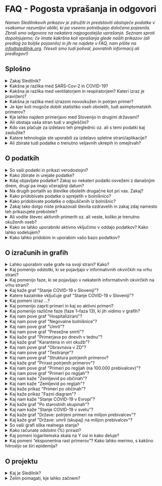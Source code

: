<h1>FAQ - Pogosta vprašanja in odgovori</h1>

_Namen Sledilnikovih prikazov je združiti in predstaviti obstoječe podatke v vsakomur razumljivi obliki, ki pa vseeno potrebujejo določena pojasnila. Zbrali smo odgovore na nekatera najpogostejša vprašanja. Seznam sproti dopolnjujemo; če imate kakršna koli vprašanja glede naših prikazov (ali predlog za boljše pojasnilo) in jih ne najdete v FAQ, nam pišite na info@sledilnik.org. (Veseli smo tudi pohval, povratnih informacij ali predlogov!)_

## Splošno

<details>
  <summary id=why-sledilnik>Zakaj Sledilnik?</summary>

Naš cilj je pomagati pri razumevanju širjenja virusa in pripomoči k splošni ozaveščenosti, odzivnosti ter učinkovitosti ukrepov za zajezitev virusa. Več v [zavihku O projektu](/sl/about).

</details>

<details>
  <summary id=virus-vs-disease>Kakšna je razlika med SARS-Cov-2 in COVID-19?</summary>

**SARS-CoV-2** je angleška okrajšava za “Severe Acute Respiratory Syndrome Coronavirus 2” – to je mednarodno sprejeto ime virusa, ki povzroča bolezen **COVID-19**. Tudi slednje poimenovanje je kratica, skovana iz besed COrona VIrus Disease ter 2019, torej leta, ko je bolezen prvič izbruhnila.

</details>

<details>
  <summary id=ventilator-vs-respirator>Kakšna je razlika med ventilatorjem in respiratorjem? Kateri izraz je pravi(len)?</summary>

Načeloma sta oba pravilna. Pri Sledilniku smo najprej uporabljali *ventilator*, nato pa smo se po tehtanju argumentov ter na predlog člana strokovne skupine, ki svetuje Ministrstvu za zdravje, odločili za uporabo izraza *respirator*. Izraz "*medicinski ventilator*" je sicer ustreznejši z vidika medicinske stroke in tudi slovenskega jezika, izraz "respirator" pa se nam zdi boljši zaradi jedrnatosti in hkratne jasnosti v splošni oz. pogovorni uporabi. Več o dilemah poimenovanja lahko preberete v odličnem članku [**Respirator ali ventilator?** (STA, 24. marca 2020)](https://www.sta.si/2743782/respirator-ali-ventilator).

</details>

<details>
  <summary id=confirmed-cases>Kakšna je razlika med izrazom novookužen in potrjen primer?</summary>

V Sledilniku uporabljamo nabor izrazov, ki so razloženi v odgovoru [Kaj pomeni izraz …?](#chart-terminology). Za druge izraze, kot so novookužen, ki se pojavljajo v medijih, ne pa tudi v naših grafih, lahko pri uporabi pomaga [slovar Fran, različica covid-19](https://fran.si/o-portalu?page=Covid_19_2020).

</details>

<details>
  <summary id=all-infected>Je kjer koli mogoče dobiti statistiko vseh obolelih, tudi asimptomatskih primerov?</summary>

To trenutno ni mogoče. Razlogov je več: režim testiranja se je že večkrat spremenil (gl. [graf Stanje COVID-19 v Sloveniji](/sl/stats#chart-phases)) in vedno zajema le del populacije. Statistike asimptomatskih bolnikov, ki ne kažejo simptomov in niso zato nikjer zavedeni, tako ni mogoče dobiti.

</details>

<details>
  <summary id=other-countries>Kje lahko najdem primerjavo med Slovenijo in drugimi državami?</summary>

Na Sledilnikovi strani [Svet](/sl/world) je na voljo zemljevid sveta, ki prikazuje [Stanje COVID-19 v svetu](/sl/world#world-chart). Na tej strani sta tudi grafa [Države: potrjen primeri na milijon prebivalcev](/sl/world#countries-cases-chart) in [Države: umrli (skupaj) na milijon prebivalcev](/sl/world#countries-deaths-chart), ki kaže primerjavo med Slovenijo in različnimi skupinami držav glede na potrjene primere in število smrti zaradi COVID-19 na milijon prebivalcev.

Za podrobnejše primerjave, ki upoštevajo še druge kategorije razen umrlih, si lahko vedno ogledate katero od strani, kot sta [Coronavirus Pandemic](https://ourworldindata.org/coronavirus), stran raziskovalne skupine Our World in Data univerze v Oxfordu, ki omogoča prikaz in primerjavo podatkov za izbrane države, ter [COVID-19 Dashboard](https://coronavirus.jhu.edu/map.html), stran univerze Johns Hopkins (ene vodilnih raziskovalnih institucij v ZDA). Zaradi nezanesljivih podatkov je manj priporočljiva stran [Worldometer](https://www.worldometers.info/coronavirus/).

</details>

<details>
  <summary id=english-translation>Ali obstaja vaša stran tudi v angleščini?</summary>

Glavni prikazi Sledilnika so že prevedeni tako v angleščino kot v nekaj drugih jezikov (DE, HR, IT), v angleščini sta na voljo tudi stran [stran O projektu](/en/about), ki zajema osnovne podatke in vire podatkov, ter [stran FAQ - Pogosta vprašanja in odgovori](/en/faq). Preostale strani bodo prevedene takoj, ko bo mogoče. Sicer sta na voljo za prosto uporabo tako besedilni del kot izvorna koda. Vsi podatki so v bazi že zavedeni tudi z angleškimi oznakami, zato je mogoča tudi njihova mednarodna uporaba (izvoz).

</details>

<details>
  <summary id=are-you-paid>Kdo vas plačuje za izdelavo teh preglednic oz. ali s temi podatki kaj zaslužite?</summary>

Nihče oz. ne. Sledilnik je neprofitna pobuda, ustvarjena kot podpora sprotnemu zbiranju in urejanju ključnih podatkov o širjenju koronavirusa pri nas. Naša baza podatkov je javna in prosto dostopna, torej brezplačna in nekomercialna, in bo takšna tudi ostala. Gl. tudi vprašanje [Kako lahko pridobim in uporabim vašo bazo podatkov](#data-usage).

</details>

<details>
  <summary id=tech-used>Katere tehnologije ste uporabili za izdelavo spletne strani/aplikacije?</summary>

Stran je v JavaScriptu s pomočjo Vue.js, vizualizacije in grafi so narejeni v F# s pomočjo knjižnic Highcharts, projekt pa je odprt in na voljo na [GitHubu - Sledilnik](https://github.com/sledilnik).

</details>

<details>
  <summary id=restrictions>Ali zbirate tudi podatke o trenutno veljavnih ukrepih in omejitvah?</summary>

Ob uporabi razpoložljivih virov podatkov smo se trudili kar se da celovito zbrati in povzeti trenutno veljavne ukrepe, ki jih je sprejela slovenska vlada kot odgovor na pandemijo COVID-19, predvsem na izbranih področjih, ki se najbolj dotikajo vsakdanjega življenja.
Informacije, dostopne prek spletnega Sledilnika, vključno s povezavami na druge strani, so zbrane iz številnih uradnih virov, s katerimi nismo neposredno povezani, zato se je treba zavedati, da so zgolj informativne narave in se lahko občasno spreminjajo. Trenutni ukrepi so zbrani na strani [Ukrepi in omejitve](/sl/restrictions).
</details>

## O podatkih

<details>
  <summary id=data-reliability>So vaši podatki in prikazi verodostojni?</summary>

Podatke zbiramo iz različnih uradnih in drugih javnih virov – navedeni so na [strani Podatki](/sl/data).

Od 28. marca 2020 imamo vzpostavljeno tudi povezavo z Ministrstvom za zdravje, NIJZ in zdravstvenimi zavodi, od katerih zdaj neposredno dobivamo strukturirane podatke. Ekipa Sledilnika ne nadzoruje točnosti izvirnih podatkov in ne objavlja podatkov, ki niso pridobljeni iz uradnih virov ali sredstev javnega obveščanja, zato pa vse podatke navzkrižno preverja, da so pravilni in skladni z izvornimi.

</details>

<details>
  <summary id=data-collection>Kako zbirate in urejate podatke?</summary>

[Bazo podatkov](https://docs.google.com/spreadsheets/d/1N1qLMoWyi3WFGhIpPFzKsFmVE0IwNP3elb_c18t2DwY/edit#gid=0) urejamo s podatki NIJZ (po kategorijah). Podatke po regijah in starosti kdaj tudi kasneje dopolnjujemo in navzkrižno preverjamo, ko se spremenijo zaradi epidemioloških raziskav. Podatke o občinah sledimo v [tabeli Kraji](https://docs.google.com/spreadsheets/d/1N1qLMoWyi3WFGhIpPFzKsFmVE0IwNP3elb_c18t2DwY/edit#gid=598557107).

Urejanje podatkov bolnišnične oskrbe – [tabela Pacienti](https://docs.google.com/spreadsheets/d/1N1qLMoWyi3WFGhIpPFzKsFmVE0IwNP3elb_c18t2DwY/edit#gid=918589010):

- Dobivamo dnevna poročila in spremljamo objave vseh bolnišnic za COVID-19 (UKC Ljubljana, UKC Maribor, UK Golnik, SB Celje) – okoli 8h.

- Spremljamo število hospitaliziranih: vsi oddelki, v intenzivni enoti in na respiratorju (intubirani).

- Iz podatkov evidentiramo tudi prehode (sprejem/odpust) med posameznimi stanji (kadar je to mogoče zaznati).

- Kjer so podatki o prehodih (sprejem/odpust) nepopolni, s sklepanjem določimo vrednosti (uporabimo formulo).

- Vsi viri in sklepanja so zabeleženi kot komentar v posameznih celicah (možnost preverjanja).

- Podatke primerjamo s sumarnimi podatki o hospitaliziranih in intenzivni terapiji, ki jih objavlja Vlada RS.

  </details>

<details>
  <summary id=data-publish-time>Kdaj objavljate podatke? Zakaj so nekateri podatki osveženi z današnjim dnem, drugi pa imajo včerajšnji datum?</summary>

Večina podatkov se zbira za pretekli dan ob 23.59 (testi, potrjeni primeri ...), podatke o hospitalizacijah pa večinoma pridobimo do 9. ure vsak dan za vse bolnišnice. **Naši podatki so tako osveženi ponavadi med 10.00 in 12.00**.

Ko objavimo sveže dnevne podatke, so ti na voljo na vseh naših distribucijskih poteh (CSV, REST, spletna stran), o objavi poročamo tudi na družbenih omrežjih ([Facebook](https://www.facebook.com/COVID19Sledilnik) in [Twitter](https://twitter.com/sledilnik)).

</details>

<details>
  <summary id=data-differences>Na drugih portalih so številke obolelih drugačne kot pri vas. Zakaj?</summary>

Sledilnik uporablja zgolj potrjene, uradne podatke, ki jih dnevno sporočajo NIJZ in vse slovenske bolnišnice, ki zdravijo bolezen COVID-19. Naši podatki tako prihajajo neposredno iz preverjenih virov, hkrati pa jih tudi sami navzkrižno primerjamo že od začetka delovanja (4. 3. 2020). Razlike v objavljenih podatkih se po navadi pojavijo zato, ker so bili zajeti ob različnih urah dneva. Gl. tudi vprašanje [So vaši podatki in prikazi verodostojni?](#data-reliability)

</details>

<details>
  <summary id=data-hospital-in>Kako pridobivate podatke o sprejetih v bolnišnico?</summary>

Bolnišnice o posameznih sprejemih ali odpustih, iz katerih bi lahko pridobili natančne podatke, ne poročajo vedno. Število sprejemov ponavadi izračunamo iz podatkov o trenutno hospitaliziranih in razlike glede na prejšni dan, ki ji prištejemo število odpuščenih in umrlih na določen dan. Podobno vodimo tudi evidenco o sprejemih in odpustih v enotah za intenzivno terapijo ter za priklop in odklop na/od respirator(ja).

</details>

<details>
  <summary id=data-hospital-out>Kako pridobivate podatke o odpuščenih iz bolnišnic?</summary>

Podatek **Odpuščeni iz bolnišnice** je izračunan na podlagi podatkov, ki jih dnevno dobivamo neposredno iz bolnišnic, torej iz preverjenega vira. Večinoma za vse bolnišnice dobivamo dnevno število odpuščenih, iz katerega lahko sklepamo o številu novo sprejetih. Glej tudi [Kako pridobivate podatke o sprejetih v bolnišnico?](#data-hospital-in)

</details>

<details>
  <summary id=data-recovered>Zakaj tako dolgo niste prikazovali števila ozdravelih in zakaj zdaj namesto teh prikazujete prebolele?</summary>

Sledilnik se je pri številu ozdravelih zanašal na uradne vire (Vlada RS, mediji). Poročanja o ozdravelih so žal še vedno redka – za zdaj imamo samo par potrjenih virov o "ozdravelih", rednih podatkov in uradnih virov pa ni, kakor tudi ne uradne defincije, kdaj je določena oseba ozdravela. V okviru Inštituta za mikrobiologijo in imunologijo je potekala [nacionalna raziskava o COVID-19](https://covid19.biolab.si/), ki bo pokazala tudi, koliko ljudi je bolezen COVID-19 že prebolelo. Ker trenutno še ni znano, kakšne so morebitne posledice prebolele bolezni COVID-19 (s tem se ukvarjajo različne študije, rezultati pa še dolgo ne bodo znani), in ker tudi zdravstvene institucije govorijo o preboleli bolezni (in ne o ozdravelih), smo skladno s tem spremenili tako terminologijo kot način izračunavanja števila *aktivnih* (trenutno stanje potrjeno okuženih) in *prebolelih* (skupaj). Gl. tudi vprašanje [Ali vodite števec aktivnih primerov oz. ali veste, koliko je trenutno okuženih oseb?](#data-active-cases).

Ministrstvo za zdravje je 14. aprila objavilo [Priporočila za zaključek izolacije in vrnitev na delovno mesto](https://www.zbornica-zveza.si/wp-content/uploads/2020/04/PRIPORO%C4%8CILO-Zaklju%C4%8Dek-izolacije-in-vrnitev-na-delovna-mesta-po-preboleli-bolezni-COVID-19.pdf), iz katerih lahko razberemo, kdaj se za osebo sklepa, da je prebolela okužbo in se lahko vrne na delo. Za osebe s simptomi je to 14 dni po umiritvi simptomov, za zdravstvene delavce je po 14 dneh obvezen kontrolni bris, ki mora biti negativen 2x zapored. Vlada RS sicer redno poroča o odpuščenih iz bolnišnice, za katere pa ne vemo, ali so res že preboleli bolezen. Iz objavljenih priporočil je razvidno, da sta pri teh bolnikih po odpustu v domačo oskrbo potrebna dva zaporedna negativna kontrolna brisa, da bi se oseba štela za sposobno vrnitve na delo. ECDC je v svojem [poročilu](https://www.ecdc.europa.eu/sites/default/files/documents/covid-19-rapid-risk-assessment-coronavirus-disease-2019-ninth-update-23-april-2020.pdf) navedla: *The 14-day incidence of reported COVID-19 cases in the EU/EEA and UK, providing an estimate of the prevalence of active cases in the population...*, zato smo izbrali 14-dnevno obdobje kot povprečno trajanje okužbe, torej čas, ko je potrjen primer aktiven.

Opazili smo, da [Worldometer](https://www.worldometers.info/coronavirus/#countries) poroča o številu okrevanj, a žal nam podatka, od kod črpajo te informacije, ni uspelo pridobiti. Tudi nekateri drugi viri preprosto združujejo prebolele osebe s številom odpuščenih bolnikov iz bolnišnic. Ker menimo, da ta dva podatka ne kažeta enakega stanja bolezni, smo se odločili, da jih prikazujemo ločeno; to sta  kazalnika **Odpuščeni iz bolnišnice** in **Preboleli**.

*Opomba: izračun prebolelih smo spremenili 9. 5. 2020, in sicer izračunavamo prebolele zdaj po 14-dnevnem obdobju od potrditve primera (prej 21 dni), zato je bil opazen skok v številu prebolelih. Prosimo, da v oceni števila prebolelih upoštevate to razliko v izračunu. Podrobnejša razlaga spremenjenega izračunavanja je na voljo v članku na Mediumu [Od potrjeno okuženih do prebolelih](https://medium.com/@sledilnik/94c81674718e).*

</details>

<details>
  <summary id=data-active-cases>Ali vodite števec aktivnih primerih oz. ali veste, koliko je trenutno okuženih oseb?</summary>

Da, od konca aprila naprej grafično prikazujemo tudi te kazalnike. [Graf Stanje COVID-19 v Sloveniji](/sl/stats#metrics-comparison-chart) kaže sliko potrjenih primerov. Privzeti prikaz je **Aktivni** (zgoraj levo), ki nam kaže število aktivnih primerov in posebej še število hospitaliziranih, v intenzivni enoti ter na respiratorju (intubirani). S spremenitvijo prikaza *Aktivnih* v prikaz **Na dan** lahko vidimo podrobnosti stanja aktivnih oz. potrjenih primerov po posameznih dnevih (testiranja, potrjeni primeri, sprejeti v bolnišnico in odpuščeni, sprejeti v intenzivno enoto in odpuščeni ...), če pa izberemo prikaz **Skupaj**, lahko poleg drugih podatkov vidimo tudi število prebolelih.

Kazalnika *Aktivni primeri* in *Preboleli* nista podatka, pridobljena iz javnih virov; oba kažeta na osnovi uradnih podatkov izračunano vrednost. Vrednost *Aktivni primeri* je izračunana s preprostim odštevanjem uradnih podatkov za relevantno kategorijo, vrednost *Preboleli (skupaj)* odslikava stanje vseh potrjenih primerov pred dvema tednoma (minus umrli). Število prebolelih je preprosta ocena, ki temelji na vrednosti vseh potrjenih primerov v preteklosti na podlagi domneve, da se bolezen **povprečno preboli najkasneje v 14 dneh** (vir: [ECDC poročilo](https://www.ecdc.europa.eu/sites/default/files/documents/covid-19-rapid-risk-assessment-coronavirus-disease-2019-ninth-update-23-april-2020.pdf)); tako je število prebolelih na določen dan enako številu vseh potrjenih primerov dva tedna pred danim datumom, od katerega se odšteje še število umrlih do istega dne, ko se ugotavlja število prebolelih. Ocena je poenostavljena v smislu, da ne upošteva primerov resnejših dolgotrajnih komplikacij bolezni COVID-19.

*Opomba: izračun prebolelih smo spremenili 9. 5. 2020, in sicer izračunavamo prebolele zdaj po 14-dnevnem obdobju od potrditve primera (prej 21 dni), zato je bil opazen skok v številu prebolelih. Prosimo, da v oceni števila prebolelih upoštevate to razliko v izračunu. Podrobnejša razlaga spremenjenega izračunavanja je na voljo v članku na Mediumu [Od potrjeno okuženih do prebolelih](https://medium.com/@sledilnik/94c81674718e).*

Formula za izračun vrednosti:
- Preboleli (skupaj) = Potrjeni primeri (skupaj) pred 14 dnevi – Umrli (skupaj) do dneva izračuna

- Aktivni primeri = Potrjeni primeri (skupaj) − Preboleli (skupaj) − Umrli (skupaj)

</details>

<details>
  <summary id=data-contribute>Kako se lahko uporabniki aktivno vključimo v oddajo podatkov? Kako lahko sodelujem?</summary>

Sledilnik ne zbira osebnih podatkov uporabnikov niti podatkov, ki bi jih želeli o svojem stanju ali o stanju v bolnišnicah posredovati posamezniki.

Lahko pa uporabniki prostovoljno pomagate z zbiranjem in preverjanjem podatkov iz medijev (in tudi s terena), pri statističnih in drugih analizah ipd. Za takšno obliko sodelovanja, opozorila in konstruktivne predloge nam pišite na info@sledilnik.org.

</details>

<details>
  <summary id=data-usage>Kako lahko pridobim in uporabim vašo bazo podatkov?</summary>

Naša baza podatkov je javna in prosto dostopna v obliki [**CSV datotek**, **REST API-ja** in **Google Docs preglednic**](/sl/data). Prosimo vas, da nam sporočite, s kakšnim namenom boste podatke uporabili, ter Sledilnik obvezno navedete kot vir.

Ker so oznake podatkov tudi v angleščini (gl. vprašanje [Ali obstaja vaša stran tudi v angleščini?](#english-translation)), je mogoča tudi njihova mednarodna uporaba (izvoz, prikaz).

</details>

## O izračunih in grafih

<details>
  <summary id=chart-usage>Lahko uporabim vaše grafe na svoji strani? Kako?</summary>

Lahko! Na svojo spletno stran lahko vgradite poljuben graf ali prikaz – ob navedbi vira, seveda. Grafi imajo na desni strani gumb *Deli graf na*, s katerim lahko izbirate, kje želite graf deliti (FB, TW, splet). Lahko pa tudi [kliknete sem](/sl/embed) in s seznama izberete graf, ki ga želite vgraditi.

</details>

<details>
  <summary id=chart-infocard-percent>Kaj pomenijo odstotki, ki se pojavljajo v informativnih okvirčkih na vrhu strani?</summary>

Gre za odstotno stopnjo rasti na današnji dan v številu oseb glede na prejšnji dan. Če je, recimo, včeraj bilo v intenzivni enoti 16 oseb, danes pa so sprejeli še štiri, je to 25 % več glede na včerajšnje stanje.

</details>

<details>
  <summary id=chart-infocard-phase>Kaj pomenijo faze, ki se pojavljajo v nekaterih informativnih okvirčkih na vrhu strani?</summary>

Vlada RS je 6. 10. 2020 predstavila [načrt in ukrepe za zajezitev novega vala okužb s koronavirusom](https://www.gov.si/novice/2020-10-06-predsednik-vlade-janez-jansa-predstavil-nacrt-in-ukrepe-za-2-val-koronavirusa/). Ta ima **tri faze**. Vsaka faza nam pove, katere ukrepe moramo sprejeti, da bi zajezili širitev okužb. *Uradna verzija ukrepov je na voljo na tej [povezavi](https://www.gov.si/assets/vlada/Fotografije/PV/10-2020/ukrepi.pptx), preglednejši infogram pa [tukaj](https://infogram.com/nacrt_ukrepov_2_val-1h9j6q3y1y852gz).*

**Faze temeljijo na treh dejavnikih, ki jih vključno s številko faze prikazujejo posamezne infokartice na vrhu Sledilnikove strani**:
* Število pozitivnih prebivalcev na COVID-19 na 100.000 prebivalcev v okviru zadnjih 14 dni. Podatek je prikazan na infokartici *14-dnevna pojavnost*.
* Število obolelih v bolnišnicah. Podatek je prikazan na infokartici *Hospitalizirani*.
* Število obolelih v v enoti za intenzivno terapijo. Podatek je prikazan na infokartici *V intenzivni enoti*.

**Zelena faza** ni posebej opredeljena. To je faza pripravljenosti, v kateri se zavedamo, da bo koronavirus še nekaj časa med nami, zato se morajo upoštevati splošni higienski ukrepi – razkuževanje, nošenje maske in ohranjanje varnostne razdalje; epidemiološke služba deluje normalno v skladu z ZNB. NIJZ je pripravil [splošna priporočila za obdobje sproščanja ukrepov](https://www.nijz.si/sl/preprecevanje-okuzbe-z-virusom-sars-cov-2-v-obdobju-sproscanja-ukrepov), ki jih je smiselno upoštevati ves čas.

**Oranžna faza** je sestavljena iz treh paketov ukrepov glede na stanje vseh treh dejavnikov.
1. paket: **> 40** (14-dnevna pojavnost) **> 60** (hospitalizirani) **> 15** (v intenzivni enoti). Ukrepi: omejitev zbiranja 10/50/500; obvezne maske v zaprtih prostorih, na JPP in v gneči na prostem; časovna omejitev dela gostinskih lokalov; obvezni testi in karantene za [nevarne države](sl/stats#europe-chart); priporočeno delo od doma; posamične prepovedi obiskov v ogroženih domovih za ostarele.

2. paket: **> 80** (14-dnevna pojavnost) **> 100** (hospitalizirani) **> 20** (v intenzivni enoti). Ukrepi: strežba samo sedečim za mizami, razredčitev miz v lokalih; zbiranje do 10 ljudi javno in zasebno (izjema: verski obredi in poroke; nadzorovane javne kulturne in športne prireditve ob upoštevanju ukrepov); prireditve brez zakusk; obvezna uporaba razkuževalnih sredstev za roke v skupnih prostorih večstanovanjskih stavb ter poslovnih stavb (obvezna namestitev razpršilnikov za razkužila); omejitev števila oseb v zaprtih javnih prostorih (trgovine, banke, pošte, uradi ipd.); prepoved obiskov v domovih za ostarele in bolnišnicah v posameznih okoljih/občinah.

3. paket: **> 120** (14-dnevna pojavnost) **> 180** (hospitalizirani) **> 30** (v intenzivni enoti). Ukrepi: zapora/karantena posameznih občin ali regij; splošna prepoved obiskov v bolnišnicah in zavodih; zaprtje gostinskih lokalov; zaprtje fitnes centrov in športnih objektov za amaterje, za skupinske športe; omejitev delovanja frizerskih in kozmetičnih salonov na največ eno stranko na prostor; prepoved vseh javnih in kulturnih prireditev ter verskih obredov in porok v posameznih občinah ali regijah; zaprtje nenujne zdravstvene in zobozdravstvene dejavnosti.

**Rdeča faza** je sestavljena iz treh paketov ukrepov glede na stanje vseh treh dejavnikov.
1. paket: **> 140** (14-dnevna pojavnost) **> 250** (hospitalizirani) **> 50** (v intenzivni enoti). Ukrepi: zaprtje trgovskih centrov; šola na daljavo za srednje šole in univerze; zaprtje kulturnih ustanov; splošna prepoved verskih obredov in porok s prisotnimi gosti.

2. paket: **> 170** (14-dnevna pojavnost) **> 300** (hospitalizirani) **> 50** (v intenzivni enoti). Ukrepi: šola na daljavo za vse; posebni dodatni sloti za starejše; zaprtje frizerskih in kozmetičnih salonov; zaprtje hotelov; zaprtje športnih objektov za amaterje za individualne športe ter za športno dejavnost otrok in mladostnikov; omejitev gibanja med 22.30 in 5. uro.

3. paket: **> xxx** (14-dnevna pojavnost) **> 360** (hospitalizirani) **> 60** (v intenzivni enoti). Ukrepi: omejitev gibanja med občinami; zaprtje vrtcev; zaustavitev javnega prometa; zaprtje meja (razen tovorni promet in nujni prehodi); omejitev izhodov razen nujnih izjem; zapiranje posameznih gospodarskih dejavnosti. (V veljavi tudi vsi drugi sektorski ukrepi državnega načrta.)

Vsi trenutno veljavni ukrepi in omejitve so zbrani na strani [Ukrepi in omejitve](/sl/restrictions).

</details>

<details>
  <summary id=metrics-comparison-chart>Kaj kaže graf "Stanje COVID-19 v Sloveniji"?</summary>

[Graf](/sl/stats#metrics-comparison-chart) prikazuje dnevno in skupno dinamiko širjenja okužbe od začetka do danes. Uporabljeni kazalniki (gl. [Katere kazalnike vključuje graf o stanju?](#chart-metrics-included)) nam pomagajo razumeti, kako uspešno obvladujemo širjenje virusa. Spremljamo lahko, kakšen je dnevni prirast primerov, in posredno vidimo, ali ukrepi delujejo; iz podatka o številu hospitaliziranih in deleža teh v intenzivni enoti lahko razberemo, koliko oseb je bolezen resno ogrozila, hkrati pa nam ti podatki kažejo tudi, kolikšna je obremenjenost zdravstvenega sistema.

Spodaj na časovnem traku so označene prelomne točke: od prvega potrjenega primera (4. 3. 2020) do ukrepov (po ključni besedi in datumu), sprejetih za zajezitev širjenja, ter njihovega rahljanja, kar nam pomaga spremljati dinamiko spremenljivk glede na ukrepe.

</details>

<details>
  <summary id=chart-metrics-included>Katere kazalnike vključuje graf "Stanje COVID-19 v Sloveniji"?</summary>

[Graf](/sl/stats#metrics-comparison-chart) vključuje:

* **Testiranja (na dan)** = Število opravljenih testiranj na prisotnost virusa SARS-CoV-2, ki povzroča bolezen COVID-19. V prvih fazah epidemije je to bil pomemben pokazatelj razširjenosti virusa, a se je s spremembo metodologije testiranja oz. vzorca testiranih to spremenilo v kazalec kapacitete zdravstvenega oz. diagnostičnega sistema.

* **Testiranja (skupaj)** = Vsota testiranj do dne; podatek je uporaben v smislu primerjave oz. deleža celotne populacije, vendar je zavajajoč, saj so določene osebe lahko testirane večkrat (npr. zdravstveni delavci, zaposleni v DSO ipd.).

* **Potrjeni primeri (na dan)** = Število potrjenih primerov na dan na podlagi testov. Ta kazalec ne odraža dejanskega gibanja novih okužb v populaciji, saj se s testi ne vzorči celotne populacije, ampak se ciljno testira rizične in poklicne skupine.

* **Potrjeni primeri (skupaj)** = Skupno število vseh potrjenih primerov do določenega dne.

* **Aktivni primeri** = Potrjeni primeri (skupaj) – Preboleli (skupaj) – Umrli (skupaj)

* **Preboleli (skupaj)** = Število prebolelih na določen dan je preprosta ocena, enaka številu vseh potrjenih primerov dva tedna pred danim datumom (ob predpostavki, da se bolezen povprečno preboli najkasneje v 14 dneh), od katerega se odšteje še število umrlih do istega dne, ko se ugotavlja število prebolelih. Gl. tudi [Zakaj tako dolgo niste prikazovali števila ozdravelih in zakaj zdaj namesto teh prikazujete prebolele?](#data-recovered)

* **Hospitalizirani** = Trenutno število oseb v bolnišnični oskrbi (na navadnem oddelku ali v enoti za intenzivno terapijo).

* **Hospitalizirani (skupaj)** = Vsota vseh do sedaj sprejetih v bolnišnico do dne.

* **V intenzivni enoti** = Trenutno število oseb v enotah intenzivne terapije.

* **Na respiratorju (intubirani)** = Trenutno število oseb, ki za dihanje potrebujejo respirator (medicinski ventilator).

* **Odpuščeni iz bolnišnice (na dan)** = Število odpuščenih iz bolnišnice na ta dan.

* **Odpuščeni iz bolnišnice (skupaj)** = Vsota vseh odpuščenih iz bolnišnice do tega dne.

* **Umrli (na dan)** = Število umrlih za posledicami COVID-19 na ta dan.

* **Umrli (skupaj)** = Vsota vseh umrlih do tega dne.

</details>

<details>
  <summary id=chart-terminology>Kaj pomeni izraz …? </summary>

Sledilnik uporablja terminologijo, ki je skladna z uradnimi oznakami in smernicami WHO in ECDC (Evropskega centra za preprečevanje in obvladovanje bolezni). V prikazih se uporabljajo naslednje oznake:
* **potrjeni primeri** = To je število oseb, ki so bile pozitivne na testu prisotnosti virusa SARS-CoV-2. Ker je število potrjenih primerov odvisno zgolj od testiranja in ker zaradi spremenjene politike testiranja večina okuženih z blagimi simptomi sploh ne bo testirana na prisotnost COVID-19, je podatek o potrjenih primerih bistveno manjši od dejanskega števila okuženih ljudi.

* **hospitalizirani** = To je število potrjenih primerov, ki imajo tako resne simptome bolezni COVID-19, da so bile sprejete v bolnišnično oskrbo.

* **v intenzivni enoti** = Označuje število hospitaliziranih oseb, ki so zaradi simptomov bolezni COVID-19 v življenjski nevarnosti in potrebujejo namestitev v enoti za intenzivno terapijo. Gre za podmnožico kategorije *Hospitalizirani*.

* **na respiratorju (intubirani)** = Označuje število hospitaliziranih oseb v intenzivni enoti, ki za dihanje potrebujejo respirator (medicinski ventilator) z intubacijo (invazivna mehanska ventilacija). Gre za podmnožico kategorije *V intenzivni enoti* in kategorije *Hospitalizirani*.

* **preboleli** = To je ocena števila oseb, pri katerih je bila potrjena okužba in naj bi po 14 dneh prebolele bolezen. Število prebolelih je tako enako številu vseh potrjenih primerov dva tedna pred danim datumom, od katerega se odšteje še število umrlih do istega dne, ko se ugotavlja število prebolelih. Gl. tudi [Zakaj tako dolgo niste prikazovali števila ozdravelih in zakaj zdaj namesto teh prikazujete prebolele?](#data-recovered)

</details>

<details>
  <summary id=cases-chart>Kaj pomenijo zaprti primeri in kaj so aktivni primeri? </summary>

Vse potrjene primere kaže [graf Potrjeni primeri](/sl/stats#cases-chart). Sicer pa je za spremljanje epidemije pomembno vedeti, koliko je še aktualno okuženih. Zato uporabljamo terminologijo:

**Zaprti primeri** – seštevek vseh potrjenih primerov, ki niso več okuženi z virusom, torej števila prebolelih in mrtvih.

**Aktivni primeri** – pomenijo vse potrjene okužbe z virusom, ki so še vedno aktualne (osebe virus še vedno prebolevajo). Gl. tudi [Katere kazalnike vključuje graf o stanju?](#data-recovered)

</details>


<details>
  <summary id=chart-phases>Kaj pomenijo različne faze (faze 1–faza 13), ki jih vidimo v grafih?</summary>

Navpične črte delijo faze, zamejene z datumi, ko so odgovorni organi spremenili način zbiranja informacij o širjenju okužbe (spremeni se način testiranja, razglašena ali preklicana epidemija, spremeba sledenja stikov...).

Faze so prikazane zato, ker se je s spremembo metodologije testiranja ali sledenja stikov spremenil tudi pomen določenih kazalcev, po katerih lahko presojamo razširjenost okužb.

* **Faza 1 (4.–12. marec 2020)**: Zabeleženi so prvi primeri okužbe pri nas. Sledi se vsem primerom, testirajo se vsi kontakti.

* **Faza 2 (13.–19. marec 2020)**: Spremeni se [metodologija testiranja, razglašena epidemija](https://www.gov.si/novice/2020-03-14-spremenjeno-diagnosticiranje-za-realnejse-nacrtovanje-ukrepov-za-obvladovanje-epidemije/), uvedejo se interventni ukrepi o samoizolaciji in socialnem distanciranju.

* **Faza 3 (20. marec–7. april)**: Ponovno [se spremeni metodologija testiranja](https://www.gov.si/novice/2020-03-22-ministrstvo-za-zdravje-z-vrsto-ukrepov-v-boju-proti-covid-19/), vzpostavi se prepoved zbiranja več kot petih oseb na javnih površinah.

* **Faza 4 (8.–15. april)**: Nova [sprememba metodologije testiranja](https://www.gov.si/assets/ministrstva/MZ/DOKUMENTI/Koronavirus/145-Dopolnitev-navodil-glede-testiranja-na-COVID-19.pdf) – dodatno se testirajo tudi osebe z blagimi simptomi iz gospodinjstev, v katerih je več oseb z okužbo dihal.

* **Faza 5 (15.–21. april)**: Nova [sprememba metodologije testiranja](https://www.gov.si/assets/ministrstva/MZ/DOKUMENTI/Koronavirus/Druga-dopolnitev-navodil-za-testiranje-na-COVID-19.pdf) – ponovno se **po možnosti** testirajo **vse** osebe, pri katerih obstaja sum za mogočo okužbo s SARS-CoV-2 virusom.

* **Faza 6 (21. april–15. maj)**: Nova [sprememba metodologije testiranja](https://www.nijz.si/sites/www.nijz.si/files/uploaded/testiranje-pacientov-na-covid-19_21_4_2020.pdf) – ponovno se testirajo **vse** osebe, pri katerih obstaja sum za mogočo okužbo s SARS-CoV-2 virusom. Začne se [nacionalna raziskava](https://www.gov.si/novice/slovenija-bo-kot-prva-drzava-izvedla-raziskavo-koliko-ljudi-je-bolezen-covid19-nevede-prebolelo/) 3000 naključnih oseb (dodatna testiranja, testiranje krvi na prisotnost protiteles).

* **Faza 7 (15. maj-10. september)**: Vlada [prekliče epidemijo](https:https://www.gov.si/novice/2020-05-15-vlada-preklicala-epidemijo-nalezljive-bolezni-sars-cov-2-covid-19/) – nadaljne sproščanje ukrepov (karantena samo za državljane tretjih držav), večina ukrepov je ostala do konca maja.

* **Faza 8 (10. september–9. oktober)**: [Sprememba metodologije testiranja otrok](https://www.24ur.com/novice/korona/otrok-do-konca-prve-triade-z-blagimi-znaki-okuzbe-dihal-ne-bodo-vec-testirali.html) – mlajši otroci (do konca prve triade) se ne bodo več testirali samo ob simptomih prehlada, ampak šele ko bi imeli tako znake okužbe dihal kot tudi vročino in drisko.

* **Faza 9 (9.-17. oktober)**: NIJZ je sporočil da prehaja na [delno sledenje stikov](https://www.sta.si/2816961/zaradi-prevec-okuzb-s-koronavirusom-epidemiologi-dolocili-prioritete-pri-iskanju-stikov) – epidemiološka služba bo zaradi preveč okužb z novim koronavirusom prioritetno iskala stike okuženih v domovih starejših, socialnovarstvenih zavodih, šolstvu, zdravstvu in skupnih gospodinjstvih. Računajo na vse okužene, da sami obvestijo stike, ti pa naj ravnajo preventivno.

* **Faza 10 (17.-19. oktober)**: NIJZ je sporočil da [ne bo več sledil stikom](https://www.nijz.si/spremenjen-protokol-sledenja-stikom-okuzenih-z-novim-koronavirusom-sars-cov-2) – epidemiološka služba bo zaradi preveč okužb z novim koronavirusom vzpostavila kontakt z vsako osebo s potrjeno okužbo preko telefona, ji podala informacije o poteku izolacije in izdala kodo za aktivacijo v aplikaciji #OstaniZdrav. Oseba s potrjeno okužbo bo prejela tudi navodila, da sama obvesti vse osebe, s katerimi je bila v stiku. Posledično ne bo podajala predlogov za ukrep karantene.

* **Faza 11 (19.-26. oktober)**: Vlada je razglasila [epidemijo](https://www.gov.si/novice/2020-10-18-vlada-razglasila-epidemijo-nalezljive-bolezni-covid-19-na-obmocju-republike-slovenije/).

* **Faza 12 (26. oktober-6. november)**: Zaradi preobremenjenosti laboratorijev je prišlo do [spremembe metodologije testiranja](https://zd-sentjur.si/wp-content/uploads/2020/10/Nova_navodila_glede_testiranja_in_i_P.pdf). – testira se samo *osebe pri katerih se predvideva težji potek bolezni* in *osebe z epidemiološko indikacijo* (izpostavljena delovna mesta - zdravstvo, DSO, poklici z veliko stiki...). V družini z več bolnimi člani se testira najbolj bolnega oz. tistega, ki hodi na delo.

* **Faza 13 (6. november-)**: Glede na nedavno vključitev večjega števila mest za odvzem brisov se skladno s priporočili strokovno svetovalne skupine [spremeni metodologija testiranja](https://www.gov.si/novice/2020-11-06-spremenjen-nacin-testiranja-na-covid-19/) – brisi nosno-žrelnega predela ponovno jemljejo pri vseh osebah s sumom na covid-19.

</details>

<details>
  <summary id=patients-chart>Kaj nam pove graf "Hospitalizirani"?</summary>

[Graf](/sl/stats#patients-chart) nam v prikazu (*Vse bolnišnice*) kaže celotno sliko hospitalizacij glede na stanje pacientov po dnevih: stolpci s pozitivno vrednostjo (tisti nad vodoravno osjo) prikazujejo število sprejetih, število hospitaliziranih, z rdečimi odtenki so označeni posamezniki v enoti intenzivne terapije ter koliko od teh je v kritičnem stanju na respiratorju (intubirani). Stolpci z negativno vrednostjo (tisti pod vodoravno osjo) prikazujejo število odpuščenih in umrlih ta dan. Spodaj lahko izberemo tudi posamezno COVID-19 bolnišnico in tako pogled omejimo. Če spodaj izberemo pogled *Po bolnišnicah*, pa lahko za vsako od COVID-19 bolnišnic vidimo število oseb v bolnišnični oskrbi po dnevih.

Prikaz je lahko osnova za presojo bolnišničnih zmogljivosti in načrtovanje njihovega morebitnega povečanja. Po besedah ministra za zdravje Tomaža Gantarja je bilo spomladi stanje takšno: "Za bolnike s COVID-19 imamo v bolnišnicah pripravljenih 539 postelj, po potrebi se ta zmogljivost lahko poveča do 1000 postelj, ... Za intenzivno terapijo imamo trenutno na razpolago 113 postelj." Če vemo, da traja hospitalizacija nekoga v intenzivni enoti pri nas pribl. 14 dni ([po besedah dr. Matjaža Jereba](https://www.rtvslo.si/zdravje/novi-koronavirus/matjaz-jereb-smrtnost-kriticno-bolnih-na-oddelku-ni-velika/519962); svetovno povprečje je 3–6 tednov), lahko graf ponudi dober uvid o obremenitvi bolnišnic.

</details>

<details>
  <summary id=care-patients-chart>Kaj nam pove graf "Negovalne bolnišnice"?</summary>

[Graf](/sl/stats#care-patients-chart) nam prikazuje število oseb, ki so nameščeni v negovalne oddelke v bolnišnicah. Te osebe ne potrebujejo hospitalizacijo, zato niso nameščene na akutni oddelek ali intenzivno terapijo ampak so nameščene na negovalnem oddelku začasno.
Ponavadi gre za bolnike iz domov starejših občanov (DSO), ki so prestavljeni na negovalni oddelek za čas ko se v njihovem DSO pripravlja reorganizacija na rdečo in sivo cono. Podobno gre za potrjene primere v psihiatričnih bolnišnicah.

</details>

<details>
  <summary id=deceased-chart>Kaj nam pove graf "Umrli"?</summary>

[Graf](/sl/stats#deceased-chart) nam prikazuje strukturo umrlih po lokaciji. Tako je prikazano, koliko ljudi je umrlo izven bolnišnic (večinoma gre za umrle v domovih za ostarele), na negovalnih oddelkih (začasno nameščeni), na akutnih oddelkih (hospitalizirani) in v intenzivni terapiji.

</details>

<details>
  <summary id=excess-deaths-chart>Kaj nam pove graf "Presežne smrti"?</summary>

[Graf](/sl/stats#excess-deaths-chart) prikazuje mesečno število umrlih v letu 2020 glede na podatke prejšnjih let. Izbirate lahko med dvema pogledoma: Primerjava po letih, kjer so letošnji podatki prikazani skupaj s podatki za leta 1977-2019 ter Presežek glede na zadnjih 5 let. Presežne smrti so izračunane kot odstotek povprečja za leta 2015-2019. Na tem grafu so tudi potrjene COVID-19 smrti, ki pa jih je manj kot vseh presežnih smrti. Razlog za to je, da COVID-19 smrti zunaj bolnišnic in DSO-jev (še) niso registrirane kot take, del presežka pa lahko predstavljajo tudi dodatne smrti kot posledica ukrepov, denimo slabšega dostopa do zdravstvenih storitev.

</details>

<details>
  <summary id=daily-comparison-chart>Kaj kaže graf "Primerjava po dnevih v tednu"?</summary>

[Graf](/sl/stats#daily-comparison-chart) prikazuje dinamiko širjenja okužbe po posameznih dnevih v tednu. Izberete lahko tri poglede: *Potrjeni primeri* (novi primeri na ta dan), *Aktivni primeri* (skupno število aktivnih primerov na ta dan) in *Opravljeni testi* (na ta dan).
Na grafu je tako razvidna tipična tedenska dinamika (vikendi z zmanjšano dejavnostjo testiranja), kakor tudi tedenske rasti ali zmanjšanja na posameznem dnevu v tednu.

</details>

<details>
  <summary id=sources-chart>Kaj kaže graf "Karantena in viri okužb"?</summary>

[Graf](/sl/stats#sources-chart) v osnovnem prikazu *Karantena* (spodaj) prikazuje število oseb, poslanih v karanteno, potrjene primere v določenem tednu in delež potrjenih primerov, ki so bili že v karanteni.

Pozor: Prikaz podatkov o karanteni je narejen na podlagi virov NIJZ. Ker NIJZ podatkov ne objavlja redno oz. lahko prihaja do njihove zakasnitve, za njihovo točnost in popolnost ne odgovarjamo.

Če spodaj preklopimo na prikaz *Viri okužb*, so prikazani potrjeni primeri v določenem tednu po viru: uvoženi, povezani z uvoženimi, lokalni vir in neznani vir. Povečanje neznanega vira je kazalnik, da epidemiološko sledenje ni uspešno pri odkrivanju vira.
Prikaz *Uvoženi primeri* po tednih prikaže države, iz katerih so bili uvoženi posamezni primeri, in število teh primerov.
Vsi trije prikazi (spodaj) so na voljo tudi v obliki *(relativno)*, ki omogoča prikaz po deležu (%) – tako lahko primerjate gibanje kategorij po posameznih tednih.

</details>

<!---

<details>
  <summary id=ratios-chart>Kaj nam pove graf "Delež resnih primerov"?</summary>

[Graf](/sl/stats#ratios-chart) prikazuje deleže resnih primerov bolezni in smrtnosti v treh različnih prikazih. Vsi podatki so prikazani v odstotkih (%).
**Pozor**: Delež resnih primerov prikazuje delež vseh do zdaj hospitaliziranih (+ ICU, respirator). Ta prikaz torej ni vezan na trenutno hospitalizirane, ampak prikazuje hospitalizirane, ICU, respirator in smrti kot delež vseh potrjenih primerov. Če se je število potrjenih primerov na določen dan povečalo, število na respiratorju (intubirani) pa ne (je ostalo nespremenjeno), bo to povzročilo padec % na repiratorjih. Pri tem prikazu ni pomembna dnevna sprememba, ampak se prikazujejo trendi. Na začetku je zato krivulja zelo nestabilna, na koncu pa se stabilizira. Ideja tega grafa je, da nam nudi oceno deleža resnih primerov po posameznih kategorijah.

(*Resni primeri*) nam kaže hospitalizirane, v intenzivni enoti, na respiratorju (intubirani) in umrle kot delež vseh potrjenih primerov. Iz tega je razvidno, kolikšen delež vseh potrjenih primerov ima težjo obliko bolezni, ki zahteva hospitalizacijo, sprejem v intenzivno enoto in uporabo respiratorja.

(*Hospitalizirani*) nam kaže osebe v intenzivni enoti, na respiratorju (intubirani) in umrle v bolnišnici kot delež vseh hospitaliziranih. Ta prikaz ponazori, na kakšnem oddelku in kakšno obravnavo potrebujejo hospitalizirani bolniki.

(*Smrtnost*) nam pokaže delež smrti v bolnišnici glede na vse umrle in delež smrti v intenzivni enoti glede na vse umrle - prikazano s polno črto. S črtkano črto sta prikazani Smrtnost v bolnišnici (koliko oseb umre glede na vse hospitalizirane) in Smrtnost v intenzivni enoti (koliko oseb umre glede na vse sprejete v intenzivno enoto).

Graf je uporaben za razumevanje obravnave bolnikov v Sloveniji in primerjave z drugimi državami (glede na njihova poročila).

</details>
-->


<details>
  <summary id=hcenters-chart>Kaj nam pove graf "Obravnava v ZD"?</summary>

[Graf](/sl/stats#hcenters-chart) prikazuje obravnavo sumov za COVID-19 v zdravstvenih domovih (primarna raven zdravstva), možen je pogled za celo Slovenijo ali po posamezni regiji. Zdravstveni domovi so prva vstopna točka za odvzem brisov za testiranje za prisotnost virusa, zato je porast števila sumov in napotitev na samoizolacijo lahko zgodnji indikator, da je prišlo do novih izbruhov.

Na grafu zato prikazujemo število vseh obiskov nujne medicinske pomoči (tudi za druge bolezni) v zdravstvenih domovih*, številov sumov za COVID-19 na podlagi pregleda na vstopni točki COVID-19 in vse sume na okužbo, ki so bili zaznani na podlagi telefonskega pogovora. Nekatere osebe so tako lahko zavedene večkrat, najprej s telefonskim pogovorom, potem pa še med pregledom. Prikazujemo tudi skupno število napotitev v samoizolacijo.

*Opomba 1: v nekaterih občinah je kontrolna točka za COVID-19 v sklopu bolnišnice (recimo SB Celje in SB Novo mesto). Za obdobje pred 14.4. nimamo podatkov iz teh bolnišnic.*

*Opomba 2: metodologija beleženja sumov preko telefonskega pogovora se je spreminjala, zato so bili na začetku zavedeni vsi sumi, od 23.4. pa naj bi se pri telefonskem pogovoru beležili samo sumi, ko ni bil odrejen pregled in vzem brisa (testiranje). Iz tega razloga je mogoče, da so razlike v tem, kako posamezni zdravstveni domovi poročajo te podatke, in da je to število previsoko.*

Tudi v številu opravljenih testov so zavedena vsa testiranja (tudi ponovitvena), tako da število pozitivnih testov šteje vse pozitivne teste – ista oseba je lahko večkrat testirana in šteta kot pozitivna. Število opravljenih testov je zato lahko večje od števila pozitivnih testov, ki jih poročajo laboratoriji (tam je vsaka oseba zavedena samo enkrat). Gl. tudi [Kaj nam pove graf "Testiranje"?](#test-charts)


</details>


<details>
  <summary id=tests-chart>Kaj nam pove graf "Testiranje"?</summary>

[Graf](/sl/stats#tests-chart) prikazuje skupno število rednih testiranj (prikaz *Redno*) in testiranj [nacionalne raziskave IMI](https://covid19.biolab.si/) (z izbiro prikaza *Raziskava*). S stolpci je prikazano število negativnih in pozitivnih testov na posamezni dan, krivulja kaže dnevni delež pozitivnih testov v odstotkih.

Vse pomembne zdravstvene organizacije in ustanove se zavedajo, da je testiranje za okužbo s koronavirusom eden najpomembnejši dejavnikov, saj lahko le s testiranjem razumemo potek in razsežnost pandemije ter s tem ustrezno odgovorimo na grožnjo, ki jo predstavlja. Se pa vsaka država po svoje spopada s pomanjkanjem testov. Slovenija je *14. marca 2020* spremenila način spremljanja širjenja okužbe (https://www.gov.si/teme/koronavirus/koronavirus-simptomi-okuzbe-in-zdravljenje/), po katerem se ni več testiralo ljudi z okužbo dihal, ki niso potrebovali bolnišnične oskrbe (stanje se zato ocenjuje le na podlagi števila obolelih), testirale pa so se vse osebe z blago okužbo dihal, ki so starejše od 60 let, osebe s potrjenimi drugimi boleznimi (visok krvni tlak, sladkorna bolezen, srčno-žilne, pljučne, ledvične, težje jetrne bolezni) ter osebe z imunskimi pomanjkljivostmi (ne glede na starost). *21. aprila 2020* se je način testiranja spremenil, saj so zdravstveni delavci dobili [navodilo](https://www.gov.si/assets/ministrstva/MZ/DOKUMENTI/Koronavirus/Dodatno-k-Drugi-dopolnitvi-navodil-za-testiranje-na-COVID-19-Testiranje-pri-vseh-osebah-s-sumom.pdf), naj se testirajo vsi pacienti s sumom na okužbo dihal (tudi taki z blažjimi simptomi in ne glede na njihovo starost).

</details>

<details>
  <summary id=infections-chart>Kaj nam pove graf "Struktura potrjenih primerov?</summary>

[Graf](/sl/stats#infections-chart) nudi vpogled, kolikšen je med vsemi potrjenimi primeri dnevni delež potrjeno okuženih oseb iz rizičnih skupin oz. zaposlenih na rizičnih območjih. Zaradi časovno ne dovolj natančnih vhodnih podatkov o potrjenih primerih so dnevne vrednosti (*Po dnevih (povprečno)*) prikazane kot drseče povprečje 7 dni. Seštevek vrednosti tega dneva, 3 dni pred dnevom in 3 dni po tem dnevu je deljen s 7. Zato graf kaže stanje za štiri dni nazaj, na ta način pa dobimo boljšo predstavo o trendih po posameznih skupinah. Če spodaj izberemo prikaz *Skupno* oz. *Relativno*, bomo iz krivulje potrjenih primerov preskočili na stolpčni prikaz, ki kaže, kolikšno je število potrjenih primerov znotraj posamezne kategorije za na določen dan.

Prirast primerov med zdravstvenimi delavci ne pomeni, da so bili odkriti točno na ta dan; lahko so bili pozitivni že prej in se je samo podatek o njihovem statusu pridobil naknadno. Postavka *Zaposleni v DSO* vključuje zdravstvene delavce, sodelavce in zunanjo pomoč (študentje zdravstvenih smeri), zato so dnevni podatki o zdravstvenih delavcih (modra krivulja oz. stolpci) ustrezno zmanjšani na račun zaposlenih v DSO. To pomeni, da je število zdravstvenih delavcev zelo konzervativna ocena.

</details>

<details>
  <summary id=spread-chart>Kaj kaže graf "Prirast potrjenih primerov"?</summary>

[Graf](/sl/stats#spread-chart) prikazuje število novih prijavljenih primerov okužbe na določen dan, pri čemer upošteva oznako WHO in  [ECDC (Evropskega centra za preprečevanje in obvladovanje bolezni)](https://www.ecdc.europa.eu/en/case-definition-and-european-surveillance-human-infection-novel-coronavirus-2019-ncov), da so potrjeni primeri "osebe z laboratorijsko potrjeno okužbo s COVID-19". Ker je število potrjenih primerov oseb še vedno odvisno zgolj od testiranja, je podatek o potrjenih primerih bistveno manjši od dejanskega števila okuženih ljudi.

</details>

<details>
  <summary id=regions-chart-100k>Kaj nam pove graf "Primeri po regijah (na 100.000 prebivalcev)"?</summary>

[Graf](/sl/stats#regions-chart-100k) kaže dinamiko rasti potrjenih primerov po izbranih regijah, uteženo na 100.000 prebivalcev. Posamezne regije je mogoče enostavno primerjati tako, da pod grafom s klikom na določene regije izberemo tiste, ki jih želimo prikazati na grafu. Iz krivulje lahko hitro razberemo, katere regije imajo največ in katere najmanj potrjenih primerov ter kako se to število spreminja skozi čas.

</details>

<details>
  <summary id=regions-chart>Kaj nam pove graf "Primeri po regijah"?</summary>

[Graf](/sl/stats#regions-chart) kaže dinamiko rasti potrjenih primerov po izbranih regijah. Posamezne regije je mogoče enostavno primerjati tako, da pod grafom s klikom na določene regije izberemo tiste, ki jih želimo prikazati na grafu. Iz krivulje lahko hitro razberemo, katere regije imajo največ in katere najmanj potrjenih primerov ter kako se to število spreminja skozi čas.

</details>

<details>
  <summary id=map-chart>Kaj nam kaže "Zemljevid po občinah"?</summary>

[Zemljevid po občinah](/sl/stats#map-chart) nam pokaže epidemiološko sliko posameznih občin, saj omogoča prikaz po potrjenih primerih (rdeči odtenki) ali umrlih (sivi odtenki). Pri prikazu potrjenih primerov, lahko vidimo, katere so najbolj "zdrave" (bela barva) in katere bolj "okužene" (rdeči odtenki) glede na trenutno stanje – se še vedno pojavljajo novi primeri ali ne – in glede na delež prebivalstva (privzet prikaz je *Delež prebivalstva*). Na levi strani lahko z uporabo filtra (*1, 7, 14 ali 21 dni*) določimo, za kakšno časovno obdobje si bomo ogledali podatke o novih prijavljenih primerih ali umrlih. Za tiste občine, kjer se še vedno potrjujejo novi primeri, lahko sklepamo, da je epidemija še vedno aktivna. (Seveda to ne pomeni nujno, da v občinah brez novih primerov okužb res ni, je pa to vendarle pokazatelj obremenjenosti določenega območja.) Več podrobnosti je na voljo v članku na Mediumu [Kje so “zdrave” občine?](https://medium.com/sledilnik/kje-so-zdrave-ob%C4%8Dine-613afc42b023)

S klikom na *Absolutno* v desnem zgornjem kotu lahko spremenimo prikaz in si ogledamo občine pobarvane glede na skupno število novih primerov ali umrlih v izbranem časovnem okviru (*1, 7, 14 ali 21 dni*).

</details>

<details>
  <summary id=rmap-chart>Kaj nam kaže "Zemljevid po regijah"?</summary>

[Zemljevid po regijah](/sl/stats#rmap-chart) nam pokaže epidemiološko sliko posameznih statističnih regij, saj omogoča prikaz po potrjenih primerih (rdeči odtenki) ali umrlih (sivi odtenki). Pri prikazu potrjenih primerov, lahko vidimo, katere so najbolj "zdrave" (bela barva) in katere bolj "okužene" (rdeči odtenki) glede na trenutno stanje – se še vedno pojavljajo novi primeri ali ne – in glede na delež prebivalstva (privzet prikaz je *Delež prebivalstva*). Na levi strani lahko z uporabo filtra (*7, 14 ali 21 dni*) določimo, za kakšno časovno obdobje si bomo ogledali podatke o novih potrjenih primerih ali umrlih.

S klikom na *Absolutno* v desnem zgornjem kotu lahko spremenimo prikaz in si ogledamo regije pobarvane glede na skupno število novih primerov ali umrlih v izbranem časovnem okviru (*1, 7, 14 ali 21 dni*).

</details>

<!--<details>
  <summary id=chart-double-rate>Kako se izračunava “podvojitev v N dneh” in kaj pomeni?</summary>

V obdobju eksponentne rasti na prikazu **Primeri po občinah** prikazujemo oceno **Podvojitev v N dneh**, ki pomeni, da se bo število primerov v določeni občini predvidoma podvojilo v navedenem številu dni. To je ocena povprečne hitrosti eksponentnega naraščanja, ki temelji na podatkih iz prejšnjih dni, tako da se ugotovi dan, ko se je vrednost prepolovila.

</details>-->

<details>
  <summary id=municipalities-chart>Kaj kaže prikaz "Primeri po občinah"?</summary>

[Prikaz](/sl/stats#municipalities-chart) po posameznih občinah bolj podrobno prikaže število primerov po posameznih občinah glede na to, kdaj je bil odkrit *zadnji* primer.
Sicer pa stolpiči kažejo tri kategorije: z rumeno barvo so označeni še vedno <span style="color:gold">*aktivni*</span> primeri, z zeleno so označeni <font color='green'>*preboleli* (ocena)</font> in s črno *umrli* v posamezni občini.
Številke desno poleg občine kažejo **stanje na današnji dan**, večja rumena številka kaže *trenutno aktivne* primere, manjša kaže *skupno število* vseh prijavljenih primerov, vključno s prebolelimi in umrlimi. *Datum* poleg občine pa kaže, kdaj je bil odkrit zadnji potrjen primer. Na to se navezuje podatek o času od zadnjega primera, zapisan kot *Zadnji primer pred* pod posamezno občino, ki vpliva tudi na razvrstitev občin.

Posebna kategorija med občinami je **TUJINA**, uvedena skladno s poročanjem NIJZ, kjer se naj bi se podatek tujina nanašal na izvor okužbe, pri tem pa ne gre nujno za tuje državljane, je pred časom [pojasnil govorec Vlade RS za Covid19](https://twitter.com/GovorecCOVID19/status/1265226472731664385). Je pa [Žurnal24 o tej kategoriji podal drugačno pojasnilo](https://www.zurnal24.si/slovenija/to-v-resnici-pomeni-stevilo-okuzenih-v-rubriki-tujina-347506), po njihovem navajanju naj bi na NIJZ pojasnili: "V tabelo "Po občinah" se razporejajo pozitivni primeri, ki imajo stalni ali začasni naslov v Republiki Sloveniji, se pravi državljani Slovenije. So pa v tabelo vnešeni tudi tujci (označeno kot TUJINA), ki pa stalnega naslova v Sloveniji nimajo. Torej TUJEC je opredeljen glede na bivališče, ne glede na to, kje se je okužil." (Očitno je to kategorija, ki dopušča različne interpretacije.)

Ker so občine samodejno razvrščene po preteklem času od zadnjega potrjenega primera, lahko iz tega sklepamo, katere občine so trenutno bolj obremenjene in katere bolj "zdrave" kot druge.

Prikaz lahko spremenimo z izbiro različnih pogledov nad grafom: če izberemo razvrstitev *Aktivni*, bomo občine razvrstili po trenutni oceni aktivnih primerov. Če izberemo *Vsi*, bodo občine razvrščene po največjem *skupnem* številu potrjenih primerov.
Prikaz občin lahko filtriramo tudi po posameznih regijah, tako da z zgornjega spustnega seznama *Vse regije* izberemo določeno regijo in si ogledamo stanje potrjeno primerov po pripadajočih občinah. Občino lahko tudi preprosto poiščemo z vnosom imena v iskalnik *Poišči občino*.

*Opomba: ocena prebolelih in aktivnih temelji na ocenjenem času prebolevanja bolezni COVID-19, ki je 14 dni pri blagi obliki bolezni. Če je posameznik hospitaliziran, bo to prebolevanje najverjetneje trajalo dlje, ampak v tem primeru hospitalizirani posameznik ni nevaren za okolico, ker je v bolnišnici. Zato hospitaliziranih v tem prikazu po občinah ne upoštevamo, se pa zaradi poenostavljenosti ocen z neupoštevanjem hospitaliziranih lahko zgodi, da se seštevek aktivnih po občinah ne bo ujemal z oceno aktivnih za vso državo. Gl. tudi [Ali vodite števec aktivnih primerov oz. ali veste, koliko je trenutno okuženih oseb?](#data-active-cases)*

</details>

<details>
  <summary id=phase-diagram-chart>Kaj kaže prikaz "Fazni diagram"?</summary>

[Fazni diagram](/sl/stats#phase-diagram-chart) je prikaz, ki stanje epidemije prikaže v koordinatnem prostoru, v katerem čas ni ena od osi; osi so uporabljene za količine, ki pomagajo opisati stanje epidemije ne glede na to, kdaj je bilo to stanje doseženo.
Položaj točke v takem prikazu se s časom spreminja, tipično po predvidljivih vzorcih, in to nam pomaga razumeti dogajanje oziroma razbrati, v kateri fazi je epidemija (od tod tudi ime diagrama). Prikaz ima dva načina: "Skupaj proti zadnjemu tednu" in "Sprememba pojavnosti".

**Skupaj proti zadnjemu tednu** je prikaz, kjer je vodoravni (x) položaj točke odvisen od skupnega števila primerov od začetka epidemije, navpični (y) položaj pa od števila novih primerov v zadnjem tednu. Obe osi diagrama sta logaritemski. Kadar je epidemija v fazi eksponentne rasti, se točka na diagramu pomika desno in navzgor po ravni črti; hitrejša, kot je rast, bolj strmo je vzpenjanje. Ko rast epidemija začne upadati, se premikanje točke najprej spremeni v vodoravno (daljše obdobje take dinamike bi pomenilo plato oz. linearno rast primerov), ob nadaljnjem močnem upočasnjevanju širjenja pa krivulja zavije ostro navzdol in se ob koncu epidemije ustavi.

**Sprememba pojavnosti** prikazuje stanje epidemije s 7-dnevno pojavnostjo na vodoravni osi in relativno tedensko rastjo pojavnosti na navpični osi. Vodoravni položaj točke je povezan z razširjenostjo virusa v populaciji ob nekem času, navpični pa s hitrostjo eksponentnega širjenja. Kadar je točka po navpični osi nad 100%, se epidemija širi (točka se bo premikala v desno), položaj pod 100% pa pomeni, da je epidemija v upadanju (točka se bo premikala v levo).

</details>

<details>
  <summary id=europe-chart>Kaj nam kaže "Stanje COVID-19 v Evropi"?</summary>

[Stanje COVID-19 v Evropi](/sl/stats#europe-chart) nam v osnovnem pogledu *Omejitve in uvoženi primeri* prikaže epidemiološko sliko posameznih držav na osnovi ocene NIJZ, ki pripravlja [listo varnih držav](https://www.nijz.si/sl/seznam-drzav-za-prehajanje-drzavne-meje-brez-omejitev) (t.i. zeleni seznam). Na osnovi sklepa vlade pa se določa [seznam držav z obvezno 14-dnevno karanteno](https://www.gov.si/novice/2020-06-08-pravila-za-prehajanje-slovenske-meje/) (t.i. rdeči seznam). Novo potrjeni primeri, ki smo jih v Slovenijo uvozili iz posamezne države v zadnjih 14 dneh, so s številom prikazani v posamezni državi.

*Opomba: NIJZ podatke o uvoženih primerih objavlja ob ponedeljkih za pretekli teden, zato podatki žal niso dnevni, ampak lahko kažejo tudi več kot teden dni staro stanje.*

Pogled *14-dnevna pojavnost na 1M prebivalcev* prikazuje epidemiološko ogroženost v posameznih državah na podlagi števila novo potrjenih primerov v zadnjih 14 dneh na milijon prebivalcev. Podatke dobivamo od [Our World In Data](https://ourworldindata.org/coronavirus), ki uporablja [podatke ECDC](https://www.ecdc.europa.eu/en/geographical-distribution-2019-ncov-cases).

</details>

<details>
  <summary id=age-groups-chart>Kaj kaže graf "Po starostnih skupinah"?</summary>

[Graf](/sl/stats#age-groups-chart) prikazuje starostno strukturo vseh potrjenih primerov in smrti zaradi koronavirusa, ločeno tudi po spolu. Prikaz kaže absolutne vrednosti in ga desno zgoraj lahko spremenimo v *Delež prebivalstva* za prikazovanje in boljši vpogled, kakšna je okuženost in umrljivost zaradi bolezni COVID-19 glede na število prebivalcev v celotnem obdobju epidemije.
<!---
V relativnem prikazu so spodaj možnosti različnih pogledov: z izbiro *Delež potrjenih primerov* se bo prikazal delež potrjenih primerov prebivalstva glede na določeno starostno skupino. Z izbiro *Delež umrlih* bomo videli skupno število smrti v tem obdobju glede na število prebivalcev, izraženo v odstotkih.
Z izbiro *Umrli glede na št. primerov* lahko razberemo, kakšen je bil delež umrlih v določeni starostni skupini glede na število potrjenih primerov.
-->

Demografski podatki nam lahko pomagajo razumeti, kako se je pandemija razširila in zakaj je nesorazmerno vplivala na določene starostne skupine. Po zdaj znanih podatkih naj bi bila bolezen COVID-19 bolj nevarna za starejše in tiste s pridruženimi boleznimi, po nekaterih podatkih naj bi bili bolj izpostavljeni moški. Da pa bi lahko razumeli vse dejavnike, bi morali pridobiti več podatkov: kakšne so bile pridružene bolezni, socialno ekonomsko stanje obolelih, geografsko območje ipd.
*Opomba: Za razliko od drugih podatkov, ki se objavljajo redno za različne kategorije, uradni viri pridobivajo demografske podatke z zamudo (starost, občina ...), zato so ti praviloma znani z enodnevnim zamikom. To je tudi razlog, da lahko v prikazu Po starostnih skupinah prihaja do odstopanja oz. manjših vrednosti števila potrjenih primerov in umrlih glede na podatke v drugih prikazih.*

</details>

<details>
  <summary id=world-chart>Kaj nam kaže "Stanje COVID-19 v svetu"?</summary>

[Stanje COVID-19 v svetu](/sl/world#world-chart) nam v osnovnem pogledu *14-dnevna pojavnost na 1M prebivalcev* prikazuje epidemiološko ogroženost v posameznih državah na podlagi števila novo potrjenih primerov v zadnjih 14 dneh na milijon prebivalcev. Podatke dobivamo od [Our World In Data](https://ourworldindata.org/coronavirus), ki uporablja [podatke ECDC](https://www.ecdc.europa.eu/en/geographical-distribution-2019-ncov-cases).

Pogled *Omejitve in uvoženi primeri* prikaže epidemiološko sliko posameznih držav na osnovi ocene NIJZ, ki pripravlja [listo varnih držav](https://www.nijz.si/sl/seznam-drzav-za-prehajanje-drzavne-meje-brez-omejitev) (t.i. zeleni seznam). Na osnovi sklepa vlade pa se določa [seznam držav z obvezno 14-dnevno karanteno](https://www.gov.si/novice/2020-06-08-pravila-za-prehajanje-slovenske-meje/) (t.i. rdeči seznam). Novo potrjeni primeri, ki smo jih v Slovenijo uvozili iz posamezne države v zadnjih 14 dneh, so s številom prikazani v posamezni državi.

*Opomba: NIJZ podatke o uvoženih primerih objavlja ob ponedeljkih za pretekli teden, zato podatki žal niso dnevni, ampak lahko kažejo tudi več kot teden dni staro stanje.*

</details>

<details>
  <summary id=countries-cases-chart>Kaj kaže graf "Države: potrjeni primeri na milijon prebivalcev"?</summary>

[Graf](/sl/world#countries-cases-chart) kaže primerjavo med Slovenijo in različnimi skupinami držav glede na število potrjenih primerov na milijon prebivalcev. Spodaj lahko s klikom na ustrezne zavihke preklapljate med primerjavo Slovenije z različnimi skupinami držav.

</details>

<details>
  <summary id=countries-deaths-chart>Kaj kaže graf "Države: umrli (skupaj) na milijon prebivalcev"?</summary>

[Graf](/sl/world#countries-deaths-chart) kaže primerjavo med Slovenijo in različnimi skupinami držav glede na število smrti zaradi COVID-19 na milijon prebivalcev. Spodaj lahko s klikom na ustrezne zavihke preklapljate med primerjavo Slovenije z različnimi skupinami držav.

</details>

<details>
  <summary id=chart-reality>So vaši grafi slika realnega stanja?</summary>

Da, kolikor so lahko, če se zavedamo omejitev trenutnih prikazov: grafi na tej strani prikazujejo le tisto, kar je mogoče ugotoviti glede na dane podatke. Tako recimo skupno število testiranj pomeni število vseh opravljenih testov do danes, ne izraža pa skupnega števila vseh testiranih oseb, saj so nekatere osebe, na primer zdravstveni delavci in osebe, pri katerih sumijo na okužbo, testirane večkrat.

Po drugi strani je število potrjenih primerov odvisno zgolj od testiranja, in ker zaradi spremenjene politike testiranja večina primerov z blagimi simptomi sploh ne bo testirana na prisotnost COVID-19, je podatek o potrjenih primerih bistveno manjši od dejanskega števila okuženih ljudi.

Zato je treba te kategorije jemati z védenjem, kaj pomenijo, in interpretirati grafe z zrncem soli.

</details>

<details>
  <summary id=chart-percentage>Kako računate odstotni (%) prirast? </summary>

Za odstotni prirast vzamemo trenutno vrednost spremenljivke in od nje odštejemo stanje prejšnjega dne. Dobljeno razliko delimo s stanjem prejšnjega dne in jo pomnožimo s 100, da dobimo odstotni prirast, ki ga za potrebe predstavitve zaokrožimo na eno decimalko natančno.

Zavedamo se, da obstajajo drugačne metode, ki odstotni prirast prikazujejo drugače, vendar se nam je uporabljena metoda zdela za naše razmere in namen najprimernejša in najlažje razumljiva.

</details>

<details>
  <summary id=chart-log-scale>Kaj pomeni logaritemska skala na Y osi in kako deluje?</summary>

Logaritemska skala na navpični osi (ordinata, Y os) je izjemno uporabna za prikaz funkcij oz. količin, ki zelo hitro naraščajo – recimo za t.i. eksponentno rast primerov –, saj bi v navadnem merilu hitro prerasla najvišjo vrednost na ordinatni osi.

</details>

<details>
  <summary id=chart-exp-growth>Kaj pomeni “eksponentna rast primerov”? Kako lahko merimo, s kakšno hitrostjo se širi epidemija?</summary>

Pri epidemijah nalezljivih bolezni je zelo pomembna hitrost širjenja oz. stopnja rasti primerov, saj to vpliva tudi na število obolelih in smrti. Če se število primerov v nekem določenem času povečuje za enako število, npr. za 10 vsake tri dni – 10, 20, 30, 40 ..., gre za *linearno rast primerov*; če pa se število primerov v določenem časovnem obdobju podvoji, recimo podvojitev za 10 vsake 3 dni – 10, 20, 40, 80 …, pa govorimo o *eksponentni rasti*, ki v kratkem času privede do zelo velikega števila obolelih.

Čas podvojitve kot kazalec hitrosti širjenja epidemije se spreminja (pada, raste), zato ga ne smemo preprosto projicirati v prihodnost; kaže nam zgolj trenutno hitrost podvajanja primerov na podlagi podatkov iz preteklosti.

</details>

## O projektu

<details>
  <summary id=what-is-sledilnik>Kaj je Sledilnik?</summary>

[Sledilnik je projekt](/sl/about), ki zbira, analizira in prikazuje nekaj najbolj uporabnih podatkov, da bi lahko bolje razumeli širjenje pandemije koronavirusa in bolezni COVID-19 skupaj z njeno dinamiko in obsegom.

Želimo si jasno predstaviti, kaj nam trenutni podatki in pregledi govorijo o širjenju virusa v Sloveniji, in zagotoviti, da postanejo informacije o obsegu in resnosti problema COVID-19 v Sloveniji vsem dostopne in čim bolj razumljive.

</details>

<details>
  <summary id=how-to-help>Želim pomagati, kje lahko začnem?</summary>

Pišite nam na info@sledilnik.org in na kratko opišite, kdo ste in kako lahko prispevate k projektu. Vabljeni!

</details>
